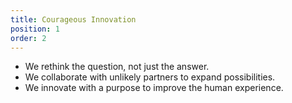 ```yaml
---
title: Courageous Innovation
position: 1
order: 2
---
```


- We rethink the question, not just the answer.
- We collaborate with unlikely partners to expand possibilities.
- We innovate with a purpose to improve the human experience.
